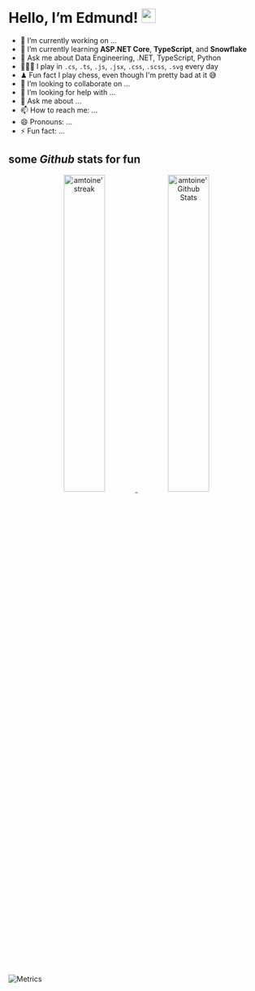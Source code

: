 <h1 align="left">
  Hello, I’m Edmund!
  <img src="https://media.giphy.com/media/hvRJCLFzcasrR4ia7z/giphy.gif" width="28"></img>
</h1>

- 🔭 I’m currently working on ...
- 🌱 I’m currently learning **ASP.NET Core**, **TypeScript**, and **Snowflake**
- 💬 Ask me about Data Engineering, .NET, TypeScript, Python
- 👨🏽‍💻 I play in `.cs`, `.ts`, `.js`, `.jsx`, `.css`, `.scss`, `.svg` every day
- ♟ Fun fact I play chess, even though I'm pretty bad at it 😅
- 👯 I’m looking to collaborate on ...
- 🤔 I’m looking for help with ...
- 💬 Ask me about ...
- 📫 How to reach me: ...
- 😄 Pronouns: ...
- ⚡ Fun fact: ...

## some *Github* stats for fun
<p align="center">
  <a href="https://github.com/DenverCoder1/github-readme-streak-stats">
    <img
        title="🔥 Get streak stats for your profile at git.io/streak-stats"
        alt="amtoine' streak"
        src="https://github-readme-streak-stats.herokuapp.com/?user=amtoine&theme=monokai-metallian&hide_border=true"
        width="40%"
    />
  </a>
  <a href="https://github.com/anuraghazra/github-readme-stats">
    <img
        alt="amtoine' Github Stats"
        src="https://github-readme-stats.vercel.app/api/?username=amtoine&show_icons=true&count_private=true&theme=react&hide_border=true&bg_color=1F222E&title_color=F85D7F&icon_color=F8D866"
        width="40%"
    />
  </a>
</p>

![Metrics](https://metrics.lecoq.io/amtoine?template=classic&repositories.affiliations=owner%2C%20collaborator%2C%20organization_member&base.indepth=false&base.hireable=false&config.timezone=Europe%2FCopenhagen&config.display=large)

[NUON]: https://www.nushell.sh/book/loading_data.html#nuon
[`nushell`]: https://github.com/nushell


<!--
**edmund-leibert/edmund-leibert** is a ✨ _special_ ✨ repository because its `README.md` (this file) appears on your GitHub profile.

Here are some ideas to get you started:

- 🔭 I’m currently working on ...
- 🌱 I’m currently learning ...
- 👯 I’m looking to collaborate on ...
- 🤔 I’m looking for help with ...
- 💬 Ask me about ...
- 📫 How to reach me: ...
- 😄 Pronouns: ...
- ⚡ Fun fact: ...
-->
